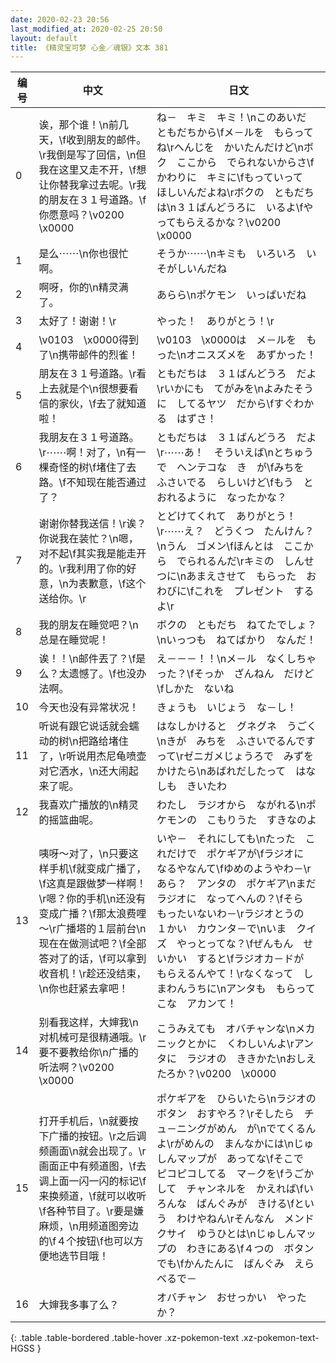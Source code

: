```yaml
---
date: 2020-02-23 20:56
last_modified_at: 2020-02-25 20:50
layout: default
title: 《精灵宝可梦 心金／魂银》文本 381
---
```

| 编号 | 中文 | 日文 |
| ---- | ---- | ---- |
| 0 | 诶，那个谁！\n前几天，\f收到朋友的邮件。\r我倒是写了回信，\n但我在这里又走不开，\f想让你替我拿过去呢。\r我的朋友在３１号道路。\f你愿意吗？\v0200　\x0000 | ね－　キミ　キミ！\nこのあいだ　ともだちから\fメ－ルを　もらってね\rへんじを　かいたんだけど\nボク　ここから　でられないからさ\fかわりに　キミに\fもっていって　ほしいんだよね\rボクの　ともだちは\n３１ばんどうろに　いるよ\fやってもらえるかな？\v0200　\x0000 |
| 1 | 是么⋯⋯\n你也很忙啊。 | そうか⋯⋯\nキミも　いろいろ　いそがしいんだね |
| 2 | 啊呀，你的\n精灵满了。 | あらら\nポケモン　いっぱいだね |
| 3 | 太好了！谢谢！\r | やった！　ありがとう！\r |
| 4 | \v0103　\x0000得到了\n携带邮件的烈雀！ | \v0103　\x0000は　メ－ルを　もった\nオニスズメを　あずかった！ |
| 5 | 朋友在３１号道路。\r看上去就是个\n很想要看信的家伙，\f去了就知道啦！ | ともだちは　３１ばんどうろ　だよ\rいかにも　てがみを\nよみたそうに　してるヤツ　だから\fすぐわかる　はずさ！ |
| 6 | 我朋友在３１号道路。\r⋯⋯啊！对了，\n有一棵奇怪的树\f堵住了去路。\f不知现在能否通过了？ | ともだちは　３１ばんどうろ　だよ\r⋯⋯あ！　そういえば\nとちゅうで　ヘンテコな　き　が\fみちを　ふさいでる　らしいけど\fもう　とおれるように　なったかな？ |
| 7 | 谢谢你替我送信！\r诶？你说我在装忙？\n嗯，对不起\f其实我是能走开的。\r我利用了你的好意，\n为表歉意，\f这个送给你。\r | とどけてくれて　ありがとう！\r⋯⋯え？　どうくつ　たんけん？\nうん　ゴメン\fほんとは　ここから　でられるんだ\rキミの　しんせつに\nあまえさせて　もらった　おわびに\fこれを　プレゼント　するよ\r |
| 8 | 我的朋友在睡觉吧？\n总是在睡觉呢！ | ボクの　ともだち　ねてたでしょ？\nいっつも　ねてばかり　なんだ！ |
| 9 | 诶！！\n邮件丟了？\f是么？太遗憾了。\f也没办法啊。 | え－－－！！\nメ－ル　なくしちゃった？\fそっか　ざんねん　だけど\fしかた　ないね |
| 10 | 今天也没有异常状况！ | きょうも　いじょう　な－し！ |
| 11 | 听说有跟它说话就会蠕动的树\n把路给堵住了，\r听说用杰尼龟喷壶对它洒水，\n还大闹起来了呢。 | はなしかけると　グネグネ　うごく\nきが　みちを　ふさいでるんですって\rゼニガメじょうろで　みずを　かけたら\nあばれだしたって　はなしも　きいたわ |
| 12 | 我喜欢广播放的\n精灵的摇篮曲呢。 | わたし　ラジオから　ながれる\nポケモンの　こもりうた　すきなのよ |
| 13 | 咦呀～对了，\n只要这样手机\f就变成广播了，\f这真是跟做梦一样啊！\r嗯？你的手机\n还没有变成广播？\f那太浪费哩～\r广播塔的１层前台\n现在在做测试吧？\f全部答对了的话，\f可以拿到收音机！\r趁还没结束，\n你也赶紧去拿吧！ | いや－　それにしても\nたった　これだけで　ポケギアが\fラジオに　なるやなんて\fゆめのようやわ－\rあら？　アンタの　ポケギア\nまだ　ラジオに　なってへんの？\fそら　もったいないわ－\rラジオとうの　１かい　カウンタ－で\nいま　クイズ　やっとってな？\fぜんもん　せいかい　すると\fラジオカ－ドが　もらえるんやて！\rなくなって　しまわんうちに\nアンタも　もらってこな　アカンて！ |
| 14 | 别看我这样，大婶我\n对机械可是很精通哦。\r要不要教给你\n广播的听法啊？\v0200　\x0000 | こうみえても　オバチャンな\nメカニックとかに　くわしいんよ\rアンタに　ラジオの　ききかた\nおしえたろか？\v0200　\x0000 |
| 15 | 打开手机后，\n就要按下广播的按钮。\r之后调频画面\n就会出现了。\r画面正中有频道图，\f去调上面一闪一闪的标记\f来换频道，\f就可以收听\f各种节目了。\r要是嫌麻烦，\n用频道图旁边的\f４个按钮\f也可以方便地选节目哦！ | ポケギアを　ひらいたら\nラジオの　ボタン　おすやろ？\rそしたら　チュ－ニングがめん　が\nでてくるんよ\rがめんの　まんなかには\nじゅしんマップが　あってな\fそこで　ピコピコしてる　マ－クを\fうごかして　チャンネルを　かえれば\fいろんな　ばんぐみが　きける\fという　わけやねん\rそんなん　メンドクサイ　ゆうひとは\nじゅしんマップの　わきにある\f４つの　ボタンでも\fかんたんに　ばんぐみ　えらべるで－ |
| 16 | 大婶我多事了么？ | オバチャン　おせっかい　やったか？ |
{: .table .table-bordered .table-hover .xz-pokemon-text .xz-pokemon-text-HGSS }